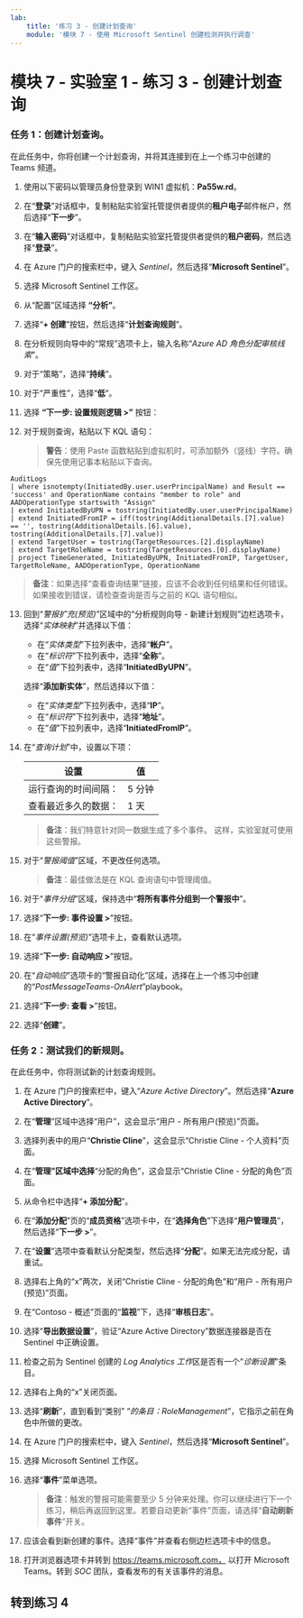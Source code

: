 ```yaml
---
lab:
    title: '练习 3 - 创建计划查询'
    module: '模块 7 - 使用 Microsoft Sentinel 创建检测并执行调查'
---
```


# 模块 7 - 实验室 1 - 练习 3 - 创建计划查询


### 任务 1：创建计划查询。

在此任务中，你将创建一个计划查询，并将其连接到在上一个练习中创建的 Teams 频道。

1. 使用以下密码以管理员身份登录到 WIN1 虚拟机：**Pa55w.rd**。  

2. 在“**登录**”对话框中，复制粘贴实验室托管提供者提供的**租户电子**邮件帐户，然后选择“**下一步**”。

3. 在“**输入密码**”对话框中，复制粘贴实验室托管提供者提供的**租户密码**，然后选择“**登录**”。

4. 在 Azure 门户的搜索栏中，键入 *Sentinel*，然后选择“**Microsoft Sentinel**”。

5. 选择 Microsoft Sentinel 工作区。

6. 从“配置”区域选择 **“分析”**。

7. 选择“**+ 创建**”按钮，然后选择“**计划查询规则**”。

8. 在分析规则向导中的“常规”选项卡上，输入名称“*Azure AD 角色分配审核线索*”。

9. 对于“策略”，选择“**持续**”。

10. 对于“严重性”，选择“**低**”。

11. 选择 **“下一步: 设置规则逻辑 >”** 按钮：

12. 对于规则查询，粘贴以下 KQL 语句：

    >**警告**：使用 Paste 函数粘贴到虚拟机时，可添加额外（竖线）字符。确保先使用记事本粘贴以下查询。

```KQL
AuditLogs 
| where isnotempty(InitiatedBy.user.userPrincipalName) and Result == 'success' and OperationName contains "member to role" and AADOperationType startswith "Assign"
| extend InitiatedByUPN = tostring(InitiatedBy.user.userPrincipalName)
| extend InitiatedFromIP = iff(tostring(AdditionalDetails.[7].value) == '', tostring(AdditionalDetails.[6].value), tostring(AdditionalDetails.[7].value))
| extend TargetUser = tostring(TargetResources.[2].displayName)
| extend TargetRoleName = tostring(TargetResources.[0].displayName)
| project TimeGenerated, InitiatedByUPN, InitiatedFromIP, TargetUser, TargetRoleName, AADOperationType, OperationName
```

>**备注**：如果选择“查看查询结果”链接，应该不会收到任何结果和任何错误。如果接收到错误，请检查查询是否与之前的 KQL 语句相似。

13. 回到“*警报扩充(预览)*”区域中的“分析规则向导 - 新建计划规则”边栏选项卡，选择“*实体映射*”并选择以下值： 

    - 在“*实体类型*”下拉列表中，选择“**帐户**”。
    - 在“*标识符*”下拉列表中，选择“**全称**”。
    - 在“*值*”下拉列表中，选择“**InitiatedByUPN**”。

    选择“**添加新实体**”，然后选择以下值：

    - 在“*实体类型*”下拉列表中，选择“**IP**”。
    - 在“*标识符*”下拉列表中，选择“**地址**”。
    - 在“*值*”下拉列表中，选择“**InitiatedFromIP**”。

14. 在“*查询计划*”中，设置以下项：

    |设置|值|
    |---|---|
    |运行查询的时间间隔：|5 分钟|
    |查看最近多久的数据：|1 天|

    >**备注**：我们特意针对同一数据生成了多个事件。  这样，实验室就可使用这些警报。

15. 对于“*警报阈值*”区域，不更改任何选项。

    >**备注**：最佳做法是在 KQL 查询语句中管理阈值。

16. 对于“*事件分组*”区域，保持选中“**将所有事件分组到一个警报中**”。

17. 选择“**下一步: 事件设置 >**”按钮。  

18. 在“*事件设置(预览)*”选项卡上，查看默认选项。

19. 选择“**下一步: 自动响应 >**”按钮。

20. 在“*自动响应*”选项卡的“警报自动化”区域，选择在上一个练习中创建的“*PostMessageTeams-OnAlert*”playbook。

22. 选择“**下一步: 查看 >**”按钮。
  
23. 选择“**创建**”。


### 任务 2：测试我们的新规则。

在此任务中，你将测试新的计划查询规则。

1. 在 Azure 门户的搜索栏中，键入“*Azure Active Directory*”。然后选择“**Azure Active Directory**”。

2. 在“**管理**”区域中选择“用户”，这会显示“用户 - 所有用户(预览)”页面。

3. 选择列表中的用户“**Christie Cline**”，这会显示“Christie Cline - 个人资料”页面。

4. 在“**管理”区域中选择**“分配的角色”，这会显示“Christie Cline - 分配的角色”页面。

5. 从命令栏中选择“**+ 添加分配**”。

6. 在“**添加分配**”页的“**成员资格**”选项卡中，在“**选择角色**”下选择“**用户管理员**”，然后选择“**下一步 >**”。

7. 在“**设置**”选项中查看默认分配类型，然后选择“**分配**”。如果无法完成分配，请重试。

8. 选择右上角的“x”两次，关闭“Christie Cline - 分配的角色”和“用户 - 所有用户(预览)”页面。

9. 在“Contoso - 概述”页面的“**监视**”下，选择“**审核日志**”。

10. 选择“**导出数据设置**”，验证“Azure Active Directory”数据连接器是否在 Sentinel 中正确设置。

11. 检查之前为 Sentinel 创建的 *Log Analytics 工作*区是否有一个“*诊断设置*”条目。

12. 选择右上角的“x”关闭页面。

13. 选择“**刷新**”，直到看到“类别” “*的条目：RoleManagement*”，它指示之前在角色中所做的更改。

14. 在 Azure 门户的搜索栏中，键入 *Sentinel*，然后选择“**Microsoft Sentinel**”。

15. 选择 Microsoft Sentinel 工作区。

16. 选择“**事件**”菜单选项。

    >**备注**：触发的警报可能需要至少 5 分钟来处理。你可以继续进行下一个练习，稍后再返回到这里。若要自动更新“事件”页面，请选择“**自动刷新事件**”开关。

17. 应该会看到新创建的事件。选择“事件”并查看右侧边栏选项卡中的信息。

18. 打开浏览器选项卡并转到 https://teams.microsoft.com， 以打开 Microsoft Teams。转到 *SOC* 团队，查看发布的有关该事件的消息。

## 转到练习 4

